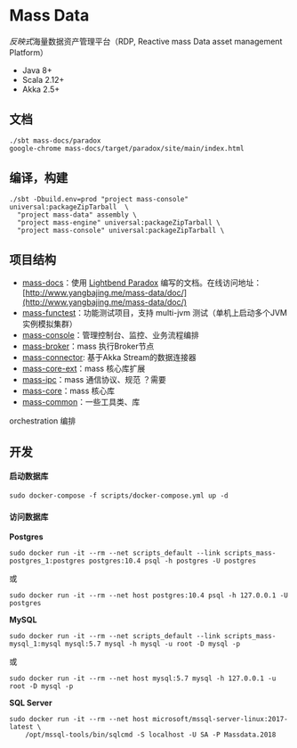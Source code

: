 # Mass Data

*反映式*海量数据资产管理平台（RDP, Reactive mass Data asset management Platform）

- Java 8+
- Scala 2.12+
- Akka 2.5+

## 文档

```
./sbt mass-docs/paradox
google-chrome mass-docs/target/paradox/site/main/index.html
```

## 编译，构建

```
./sbt -Dbuild.env=prod "project mass-console" universal:packageZipTarball  \
  "project mass-data" assembly \
  "project mass-engine" universal:packageZipTarball \
  "project mass-console" universal:packageZipTarball \
```

## 项目结构

- [mass-docs](mass-docs)：使用 [Lightbend Paradox](https://developer.lightbend.com/docs/paradox/latest/) 编写的文档。在线访问地址：[http://www.yangbajing.me/mass-data/doc/](http://www.yangbajing.me/mass-data/doc/)
- [mass-functest](mass-functest)：功能测试项目，支持 multi-jvm 测试（单机上启动多个JVM实例模拟集群）
- [mass-console](mass-console)：管理控制台、监控、业务流程编排
- [mass-broker](mass-broker)：mass 执行Broker节点
- [mass-connector](mass-connector): 基于Akka Stream的数据连接器
- [mass-core-ext](mass-core-ext)：mass 核心库扩展
- [mass-ipc](mass-pic)：mass 通信协议、规范 ？需要
- [mass-core](mass-core)：mass 核心库
- [mass-common](mass-common)：一些工具类、库

orchestration 编排

## 开发

#### 启动数据库

```
sudo docker-compose -f scripts/docker-compose.yml up -d
```

#### 访问数据库

**Postgres**

```
sudo docker run -it --rm --net scripts_default --link scripts_mass-postgres_1:postgres postgres:10.4 psql -h postgres -U postgres
```
或
```
sudo docker run -it --rm --net host postgres:10.4 psql -h 127.0.0.1 -U postgres
```

**MySQL**

```
sudo docker run -it --rm --net scripts_default --link scripts_mass-mysql_1:mysql mysql:5.7 mysql -h mysql -u root -D mysql -p
```
或
```
sudo docker run -it --rm --net host mysql:5.7 mysql -h 127.0.0.1 -u root -D mysql -p
```

**SQL Server**

```
sudo docker run -it --rm --net host microsoft/mssql-server-linux:2017-latest \
    /opt/mssql-tools/bin/sqlcmd -S localhost -U SA -P Massdata.2018
```
